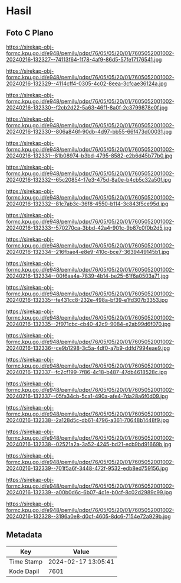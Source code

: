 # Hasil

## Foto C Plano

https://sirekap-obj-formc.kpu.go.id/e948/pemilu/pdpr/76/05/05/20/01/7605052001002-20240216-132327--74113f64-1f78-4af9-86d5-57fe17176541.jpg

https://sirekap-obj-formc.kpu.go.id/e948/pemilu/pdpr/76/05/05/20/01/7605052001002-20240216-132329--4114cff4-0305-4c02-8eea-3cfcae36124a.jpg

https://sirekap-obj-formc.kpu.go.id/e948/pemilu/pdpr/76/05/05/20/01/7605052001002-20240216-132330--f2cb2d22-5a63-46f1-8a0f-2c3799878e0f.jpg

https://sirekap-obj-formc.kpu.go.id/e948/pemilu/pdpr/76/05/05/20/01/7605052001002-20240216-132330--806a846f-90db-4d97-bb55-66f473d00031.jpg

https://sirekap-obj-formc.kpu.go.id/e948/pemilu/pdpr/76/05/05/20/01/7605052001002-20240216-132331--81b08974-b3bd-4795-8582-e2b6d45b77b0.jpg

https://sirekap-obj-formc.kpu.go.id/e948/pemilu/pdpr/76/05/05/20/01/7605052001002-20240216-132332--65c20854-17e3-475d-8a0e-b4cb5c32a50f.jpg

https://sirekap-obj-formc.kpu.go.id/e948/pemilu/pdpr/76/05/05/20/01/7605052001002-20240216-132332--81c7ab3c-36f8-4550-b114-3c843f5ce95d.jpg

https://sirekap-obj-formc.kpu.go.id/e948/pemilu/pdpr/76/05/05/20/01/7605052001002-20240216-132333--570270ca-3bbd-42a4-901c-9b87c0f0b2d5.jpg

https://sirekap-obj-formc.kpu.go.id/e948/pemilu/pdpr/76/05/05/20/01/7605052001002-20240216-132334--216fbae4-e8e9-410c-bce7-3639449145b1.jpg

https://sirekap-obj-formc.kpu.go.id/e948/pemilu/pdpr/76/05/05/20/01/7605052001002-20240216-132334--00f6aa4a-7839-4b14-be25-61f6a0503a71.jpg

https://sirekap-obj-formc.kpu.go.id/e948/pemilu/pdpr/76/05/05/20/01/7605052001002-20240216-132335--fe431cc8-232e-498a-bf39-e1fd307b3353.jpg

https://sirekap-obj-formc.kpu.go.id/e948/pemilu/pdpr/76/05/05/20/01/7605052001002-20240216-132335--2f971cbc-cb40-42c9-9084-e2ab99d6f070.jpg

https://sirekap-obj-formc.kpu.go.id/e948/pemilu/pdpr/76/05/05/20/01/7605052001002-20240216-132336--ce9b1298-3c5a-4df0-a7b9-ddfd7994eae9.jpg

https://sirekap-obj-formc.kpu.go.id/e948/pemilu/pdpr/76/05/05/20/01/7605052001002-20240216-132337--fc2cf199-7f86-4c18-b487-47db4618528c.jpg

https://sirekap-obj-formc.kpu.go.id/e948/pemilu/pdpr/76/05/05/20/01/7605052001002-20240216-132337--05fa34cb-5ca1-490a-afe4-7da28a6f0d09.jpg

https://sirekap-obj-formc.kpu.go.id/e948/pemilu/pdpr/76/05/05/20/01/7605052001002-20240216-132338--2a128d5c-db61-4796-a361-70648b1448f9.jpg

https://sirekap-obj-formc.kpu.go.id/e948/pemilu/pdpr/76/05/05/20/01/7605052001002-20240216-132338--02521a2a-3a52-4245-bd21-ecb9bd91669b.jpg

https://sirekap-obj-formc.kpu.go.id/e948/pemilu/pdpr/76/05/05/20/01/7605052001002-20240216-132339--701f5a6f-3448-472f-9532-edb8ed759156.jpg

https://sirekap-obj-formc.kpu.go.id/e948/pemilu/pdpr/76/05/05/20/01/7605052001002-20240216-132339--a00b0d6c-6b07-4c1e-b0cf-8c02d2989c99.jpg

https://sirekap-obj-formc.kpu.go.id/e948/pemilu/pdpr/76/05/05/20/01/7605052001002-20240216-132328--3196a0e8-d0cf-4605-8dc6-7154e72a929b.jpg


## Metadata

| Key        | Value               |
| ---------- | ------------------- |
| Time Stamp | 2024-02-17 13:05:41 |
| Kode Dapil | 7601                |



